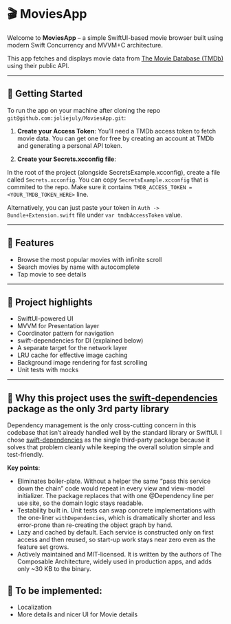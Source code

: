 # 🎬 MoviesApp

Welcome to **MoviesApp** – a simple SwiftUI-based movie browser built using modern Swift Concurrency and MVVM+C architecture.

This app fetches and displays movie data from [The Movie Database (TMDb)](https://www.themoviedb.org/) using their public API.

---

## 🚀 Getting Started

To run the app on your machine after cloning the repo ```git@github.com:joliejuly/MoviesApp.git```:

1.	**Create your Access Token**:
You’ll need a TMDb access token to fetch movie data. You can get one for free by creating an account at TMDb and generating a personal API token.

2.	**Create your Secrets.xcconfig file**:

In the root of the project (alongside SecretsExample.xcconfig), create a file called ```Secrets.xcconfig```. You can copy ```SecretsExample.xcconfig``` that is commited to the repo.
Make sure it contains ```TMDB_ACCESS_TOKEN = <YOUR_TMDB_TOKEN_HERE>``` line.

Alternatively, you can just paste your token in ```Auth -> Bundle+Extension.swift``` file under ```var tmdbAccessToken``` value. 

---

## 📱 Features

- Browse the most popular movies with infinite scroll
- Search movies by name with autocomplete
- Tap movie to see details

--- 

## 📱 Project highlights 

 - SwiftUI-powered UI
 - MVVM for Presentation layer
 - Coordinator pattern for navigation
 - swift-dependencies for DI (explained below) 
 - A separate target for the network layer
 - LRU cache for effective image caching
 - Background image rendering for fast scrolling 
 - Unit tests with mocks 

---

## 📱 Why this project uses the [swift‐dependencies](https://github.com/pointfreeco/swift-dependencies) package as the only 3rd party library

Dependency management is the only cross-cutting concern in this codebase that isn’t already handled well by the standard library or SwiftUI. I chose [swift-dependencies](https://github.com/pointfreeco/swift-dependencies) as the single third-party package because it solves that problem cleanly while keeping the overall solution simple and test-friendly. 

**Key points**:
- Eliminates boiler-plate. Without a helper the same “pass this service down the chain” code would repeat in every view and view-model initializer. The package replaces that with one @Dependency line per use site, so the domain logic stays readable.
- Testability built in. Unit tests can swap concrete implementations with the one-liner
```withDependencies```, which is dramatically shorter and less error-prone than re-creating the object graph by hand.
- Lazy and cached by default. Each service is constructed only on first access and then reused, so start-up work stays near zero even as the feature set grows.
- Actively maintained and MIT-licensed. It is written by the authors of The Composable Architecture, widely used in production apps, and adds only ~30 KB to the binary.


## 📱 To be implemented: 

  - Localization
  - More details and nicer UI for Movie details

